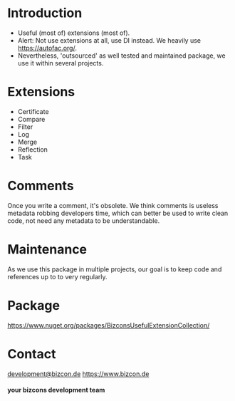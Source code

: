 # Introduction 
* Useful (most of) extensions (most of).
* Alert: Not use extensions at all, use DI instead. We heavily use https://autofac.org/.
* Nevertheless, 'outsourced' as well tested and maintained package, we use it within several projects.

# Extensions
* Certificate
* Compare
* Filter
* Log
* Merge
* Reflection
* Task

# Comments
Once you write a comment, it's obsolete.
We think comments is useless metadata robbing developers time, which can better be used to write clean code, not need any metadata to be understandable.

# Maintenance
As we use this package in multiple projects, our goal is to keep code and references up to to very regularly.

# Package
https://www.nuget.org/packages/BizconsUsefulExtensionCollection/

# Contact
development@bizcon.de
https://www.bizcon.de

#### your bizcons development team